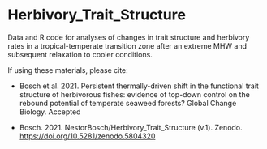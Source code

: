 # Herbivory_Trait_Structure
Data and R code for analyses of changes in trait structure and herbivory rates in a tropical-temperate transition zone after an extreme MHW and subsequent relaxation to cooler conditions.

If using these materials, please cite:

- Bosch et al. 2021. Persistent thermally-driven shift in the functional trait structure of herbivorous fishes: evidence of top-down control on the rebound potential of temperate seaweed forests? Global Change Biology. Accepted

- Bosch. 2021. NestorBosch/Herbivory_Trait_Structure (v.1). Zenodo. https://doi.org/10.5281/zenodo.5804320
